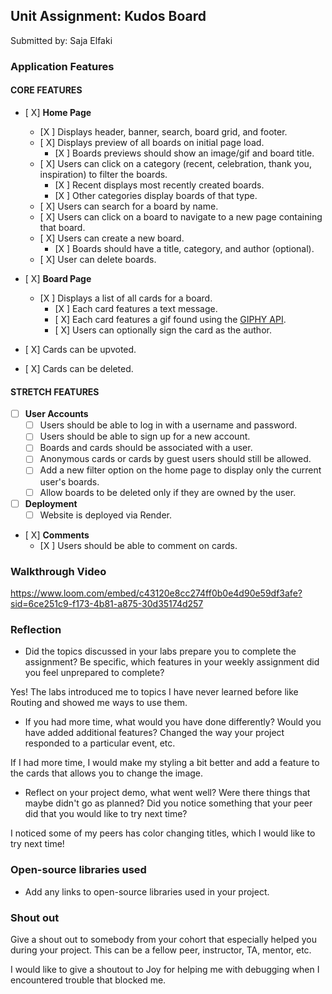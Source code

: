 
## Unit Assignment: Kudos Board

Submitted by: Saja Elfaki


### Application Features

#### CORE FEATURES

- [ X] **Home Page**
  - [X ] Displays header, banner, search, board grid, and footer.
  - [ X] Displays preview of all boards on initial page load.
    - [X ] Boards previews should show an image/gif and board title.
  - [ X] Users can click on a category (recent, celebration, thank you, inspiration) to filter the boards.
    - [X ] Recent displays most recently created boards.
    - [X ] Other categories display boards of that type.
  - [ X] Users can search for a board by name.
  - [ X] Users can click on a board to navigate to a new page containing that board.
  - [ X] Users can create a new board.
    - [X ] Boards should have a title, category, and author (optional).
  - [ X] User can delete boards.
  
- [ X] **Board Page**
  - [X ] Displays a list of all cards for a board.
    -  [X ] Each card features a text message.
    -  [ X] Each card features a gif found using the [GIPHY API](https://developers.giphy.com/docs/api/).
    -  [ X] Users can optionally sign the card as the author.  
-   [ X] Cards can be upvoted.
-   [ X] Cards can be deleted.


#### STRETCH FEATURES


- [ ] **User Accounts**
  - [ ] Users should be able to log in with a username and password.
  - [ ] Users should be able to sign up for a new account.
  - [ ]  Boards and cards should be associated with a user.
    - [ ]  Anonymous cards or cards by guest users should still be allowed.
  - [ ] Add a new filter option on the home page to display only the current user's boards.
  - [ ] Allow boards to be deleted only if they are owned by the user.
- [ ] **Deployment**
  - [ ] Website is deployed via Render.
- [ X] **Comments**
  - [X ] Users should be able to comment on cards.


### Walkthrough Video
https://www.loom.com/embed/c43120e8cc274ff0b0e4d90e59df3afe?sid=6ce251c9-f173-4b81-a875-30d35174d257

### Reflection

* Did the topics discussed in your labs prepare you to complete the assignment? Be specific, which features in your weekly assignment did you feel unprepared to complete?

Yes! The labs introduced me to topics I have never learned before like Routing and showed me ways to use them.

* If you had more time, what would you have done differently? Would you have added additional features? Changed the way your project responded to a particular event, etc.
  
If I had more time, I would make my styling a bit better and add a feature to the cards that allows you to change the image.

* Reflect on your project demo, what went well? Were there things that maybe didn't go as planned? Did you notice something that your peer did that you would like to try next time?

I noticed some of my peers has color changing titles, which I would like to try next time!

### Open-source libraries used

- Add any links to open-source libraries used in your project.

### Shout out

Give a shout out to somebody from your cohort that especially helped you during your project. This can be a fellow peer, instructor, TA, mentor, etc.

I would like to give a shoutout to Joy for helping me with debugging when I encountered trouble that blocked me.

